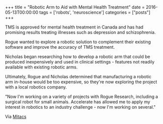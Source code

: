 +++
title = "Robotic Arm to Aid with Mental Health Treatment"
date = 2016-05-13T00:00:00
tags = ['robots', 'neuroscience']
categories = ["posts"]
+++


TMS is approved for mental health treatment in Canada and has had promising results treating illnesses such as depression and schizophrenia.

Rogue wanted to explore a robotic solution to complement their existing software and improve the accuracy of TMS treatment.

<!--more-->

Nicholas began researching how to develop a robotic arm that could be produced inexpensively and used in clinical settings - features not readily available with existing robotic arms.

Ultimately, Rogue and Nicholas determined that manufacturing a robotic arm in-house would be too expensive, so they're now exploring the project with a local robotics company.

"Now I'm working on a variety of projects with Rogue Research, including a surgical robot for small animals. Accelerate has allowed me to apply my interest in robotics to an industry challenge - now I'm working on several."

Via [Mitacs](https://www.mitacs.ca/en/newsroom/success-story/robotic-arm-aid-mental-health-treatment)
